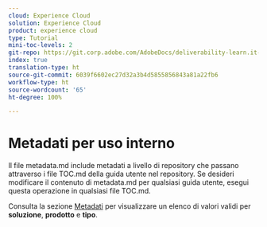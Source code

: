 ```yaml
---
cloud: Experience Cloud
solution: Experience Cloud
product: experience cloud
type: Tutorial
mini-toc-levels: 2
git-repo: https://git.corp.adobe.com/AdobeDocs/deliverability-learn.it-IT
index: true
translation-type: ht
source-git-commit: 6039f6602ec27d32a3b4d5855856843a81a22fb6
workflow-type: ht
source-wordcount: '65'
ht-degree: 100%

---
```



# Metadati per uso interno

Il file metadata.md include metadati a livello di repository che passano attraverso i file TOC.md della guida utente nel repository. Se desideri modificare il contenuto di metadata.md per qualsiasi guida utente, esegui questa operazione in qualsiasi file TOC.md.

Consulta la sezione [Metadati](https://experienceleague.adobe.com/docs/authoring-guide-exl/using/editing/user-guide-setup/metadata.html?lang=it) per visualizzare un elenco di valori validi per **soluzione**, **prodotto** e **tipo**.
